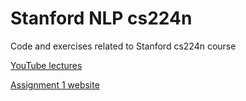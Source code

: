 # Stanford NLP cs224n

Code and exercises related to Stanford cs224n course

[YouTube lectures](https://www.youtube.com/playlist?list=PL3FW7Lu3i5Jsnh1rnUwq_TcylNr7EkRe6)

[Assignment 1 website](http://web.stanford.edu/class/cs224n/assignment1/index.html)